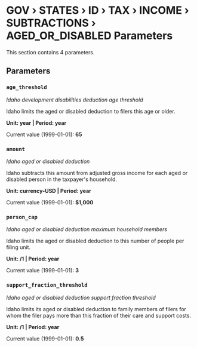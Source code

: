 # GOV › STATES › ID › TAX › INCOME › SUBTRACTIONS › AGED_OR_DISABLED Parameters

This section contains 4 parameters.

## Parameters

### `age_threshold`
*Idaho development disabilities deduction age threshold*

Idaho limits the aged or disabled deduction to filers this age or older.

**Unit: year | Period: year**

Current value (1999-01-01): **65**


### `amount`
*Idaho aged or disabled deduction*

Idaho subtracts this amount from adjusted gross income for each aged or disabled person in the taxpayer's household.

**Unit: currency-USD | Period: year**

Current value (1999-01-01): **$1,000**


### `person_cap`
*Idaho aged or disabled deduction maximum household members*

Idaho limits the aged or disabled deduction to this number of people per filing unit.

**Unit: /1 | Period: year**

Current value (1999-01-01): **3**


### `support_fraction_threshold`
*Idaho aged or disabled deduction support fraction threshold*

Idaho limits its aged or disabled deduction to family members of filers for whom the filer pays more than this fraction of their care and support costs.

**Unit: /1 | Period: year**

Current value (1999-01-01): **0.5**

